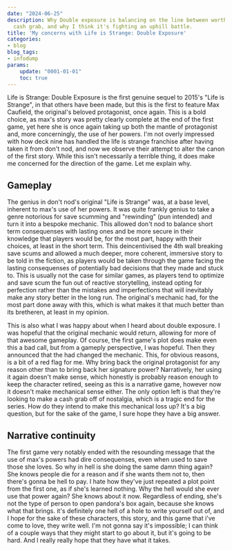 ```yaml
---
date: "2024-06-25"
description: Why Double exposure is balancing on the line between worthy sequel and
  cash grab, and why I think it's fighting an uphill battle.
title: 'My concerns with Life is Strange: Double Exposure'
categories:
- blog
blog_tags:
- infodump
params:
    update: "0001-01-01"
    toc: true
---
```


Life is Strange: Double Exposure is the first genuine sequel to 2015's "Life is Strange", in that others have been made, but this is the first to feature Max Caufield, the original's beloved protagonist, once again. This is a bold choice, as max's story was pretty clearly complete at the end of the first game, yet here she is once again taking up both the mantle of protagonist and, more concerningly, the use of her powers. I'm not overly impressed with how deck nine has handled the life is strange franchise after having taken it from don't nod, and now we observe their attempt to alter the canon of the first story. While this isn't necessarily a terrible thing, it does make me concerned for the direction of the game. Let me explain why.

## Gameplay

The genius in don't nod's original "Life is Strange" was, at a base level, inherent to max's use of her powers. It was quite frankly genius to take a genre notorious for save scumming and "rewinding" (pun intended) and turn it into a bespoke mechanic. This allowed don't nod to balance short term consequenses with lasting ones and be more secure in their knowledge that players would be, for the most part, happy with their choices, at least in the short term. This deincentivised the 4th wall breaking save scums and allowed a much deeper, more coherent, immersive story to be told in the fiction, as players would be taken through the game facing the lasting consequenses of potentially bad decisions that they made and stuck to. This is usually not the case for similar games, as players tend to optimize and save scum the fun out of reactive storytelling, instead opting for perfection rather than the mistakes and imperfections that will inevitably make any story better in the long run. The original's mechanic had, for the most part done away with this, which is what makes it that much better than its bretheren, at least in my opinion. 

This is also what I was happy about when I heard about double exposure. I was hopeful that the original mechanic would return, allowing for more of that awesome gameplay. Of course, the first game's plot does make even this a bad call, but from a gameply perspective, I was hopeful. Then they announced that the had changed the mechanic. This, for obvious reasons, is a bit of a red flag for me. Why bring back the original protagonist for any reason other than to bring back her signature power? Narratively, her using it again doesn't make sense, which honestly is probably reason enough to keep the character retired, seeing as this is a narrative game, however now it doesn't make mechanical sense either. The only option left is that they're looking to make a cash grab off of nostalgia, which is a tragic end for the series. How do they intend to make this mechanical loss up? It's a big question, but for the sake of the game, I sure hope they have a big answer.

## Narrative continuity

The first game very notably ended with the resounding message that the use of max's powers had dire consequenses, even when used to save those she loves. So why in hell is she doing the same damn thing again? She knows people die for a reason and if she wants them not to, then there's gonna be hell to pay. I hate how they've just repeated a plot point from the first one, as if she's learned nothing. Why the hell would she ever use that power again? She knows about it now. Regardless of ending, she's not the type of person to open pandora's box again, because she knows what that brings. it's definitely one hell of a hole to write yourself out of, and I hope for the sake of these characters, this story, and this game that i've come to love, they write well. I'm not gonna say it's impossible; I can think of a couple ways that they might start to go about it, but it's going to be hard. And I really really hope that they have what it takes.
